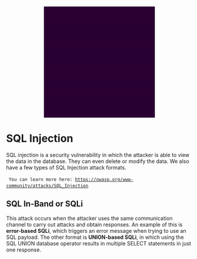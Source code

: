 <p align="center"><img align="center" width="300" height="300" src="./assets/SQL-Injection.gif"/></p>

# SQL Injection
SQL injection is a security vulnerability in which the attacker is able to view the data in the database. They can even delete or modify the data. We also have a few types of SQL Injection attack formats.

<code> You can learn more here:
https://owasp.org/www-community/attacks/SQL_Injection</code>

## SQL In-Band or SQLi
This attack occurs when the attacker uses the same communication channel to carry out attacks and obtain responses. An example of this is **error-based SQLi**, which triggers an error message when trying to use an SQL payload. The other format is **UNION-based SQLi**, in which using the SQL UNION database operator results in multiple SELECT statements in just one response.
